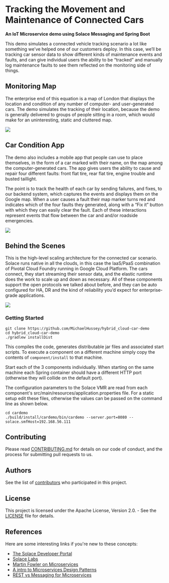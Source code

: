 <!-- [![Build Status](https://travis-ci.org/SolaceLabs/pcf-car-demo.svg?branch=master)](https://travis-ci.org/SolaceLabs/pcf-car-demo) -->


# Tracking the Movement and Maintenance of Connected Cars
 **An IoT Microservice demo using Solace Messaging and Spring Boot**

This demo simulates a connected vehicle tracking scenario a lot like something we’ve helped one of our customers deploy. 
In this case, we’ll be tracking car sensor data to show different kinds of maintenance events and faults, 
and can give individual users the ability to be “tracked” and manually log maintenance faults to see them reflected on the monitoring side of things.

## **Monitoring Map**

The enterprise end of this equation is a map of London that displays the location and condition of any number of 
computer- and user-generated cars. The demo simulates the tracking of their location, because the demo is generally 
delivered to groups of people sitting in a room, which would make for an uninteresting, static and cluttered map.

![](http://dev.solace.com/wp-content/uploads/2017/04/pivotal-car-markers-mocked-up-768x434.jpg)

## **Car Condition App**

The demo also includes a mobile app that people can use to place themselves, in the form of a car marked with their name, 
on the map among the computer-generated cars. The app gives users the ability to cause and repair four different faults: front flat tire, rear flat tire, engine trouble and busted taillight.  

The point is to track the health of each car by sending failures, and fixes, to our backend system, 
which captures the events and displays them on the Google map. When a user causes a fault their map marker 
turns red and indicates which of the four faults they generated, along with a “Fix it” button with which they can easily clear 
the fault. Each of these interactions represent events that flow between the car and and/or roadside emergencies.

![](http://dev.solace.com/wp-content/uploads/2017/04/smartphone-car-flat-rear-768x382.png)

## **Behind the Scenes**

This is the high-level scaling architecture for the connected car scenario. Solace runs native in all the clouds, in this case the IaaS/PaaS combination of 
Pivotal Cloud Foundry running in Google Cloud Platform. The cars connect, they start streaming their sensor data, and the elastic runtime does the work to scale 
up and down as necessary. All of these components support the open protocols we talked about before, and they can be auto configured for HA, DR and the kind of 
reliability you’d expect for enterprise-grade applications.

![](http://dev.solace.com/wp-content/uploads/2017/04/pcf-car-demo-architecture-768x407.png)


### **Getting Started**

```
git clone https://github.com/MichaelHussey/hybrid_cloud-car-demo
cd hybrid_cloud-car-demo
./gradlew installDist
```
This compiles the code, generates distributable jar files and associated start scripts. To execute a component on a different machine
simply copy the contents of ```component/install``` to that machine.

Start each of the 3 components individually. When starting on the same machine each Spring container should 
have a different HTTP port (otherwise they will collide on the default port). 

The configuration parameters to the Solace VMR are read from each component's src/main/resources/application.properties file.
For a static setup edit these files, otherwise the values can be passed on the command line as shown below.

```
cd cardemo
./build/install/cardemo/bin/cardemo --server.port=8080 --solace.smfHost=192.168.56.111
```



## Contributing

Please read [CONTRIBUTING.md](CONTRIBUTING.md) for details on our code of conduct, and the process for submitting pull requests to us.

## Authors

See the list of [contributors](https://github.com/SolaceLabs/pcf-car-demo/graphs/contributors) who participated in this project.

## License

This project is licensed under the Apache License, Version 2.0. - See the [LICENSE](LICENSE) file for details.

## References

Here are some interesting links if you're new to these concepts:

* [The Solace Developer Portal](http://dev.solace.com/)
* [Solace Labs](http://dev.solace.com/labs/)
* [Martin Fowler on Microservices](http://martinfowler.com/articles/microservices.html)
* [A intro to Microservices Design Patterns](http://blog.arungupta.me/microservice-design-patterns/)
* [REST vs Messaging for Microservices](http://www.slideshare.net/ewolff/rest-vs-messaging-for-microservices)
